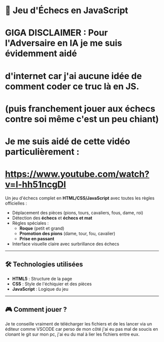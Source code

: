 # 🏁 Jeu d'Échecs en JavaScript

# GIGA DISCLAIMER : Pour l'Adversaire en IA je me suis évidemment aidé
# d'internet car j'ai aucune idée de comment coder ce truc là en JS. 
# (puis franchement jouer aux échecs contre soi même c'est un peu chiant)
# Je me suis aidé de cette vidéo particulièrement :
# https://www.youtube.com/watch?v=l-hh51ncgDI

Un jeu d'échecs complet en **HTML/CSS/JavaScript** avec toutes les règles officielles :
- Déplacement des pièces (pions, tours, cavaliers, fous, dame, roi)
- Détection des **échecs** et **échecs et mat**
- Règles spéciales :
  - **Roque** (petit et grand)
  - **Promotion des pions** (dame, tour, fou, cavalier)
  - **Prise en passant**
- Interface visuelle claire avec surbrillance des échecs

---

## 🛠️ Technologies utilisées
- **HTML5** : Structure de la page
- **CSS** : Style de l'échiquier et des pièces
- **JavaScript** : Logique du jeu

---

## 🎮 Comment jouer ?
Je te conseille vraiment de télécharger les fichiers et de les lancer 
via un éditeur comme VSCODE car perso de mon côté j'ai eu pas mal
de soucis en clonant le git sur mon pc, j'ai eu du mal à lier les 
fichiers entre eux.
